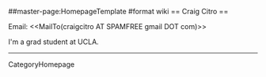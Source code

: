 ##master-page:HomepageTemplate
#format wiki
== Craig Citro ==

Email: <<MailTo(craigcitro AT SPAMFREE gmail DOT com)>>

I'm a grad student at UCLA. 

----
CategoryHomepage
